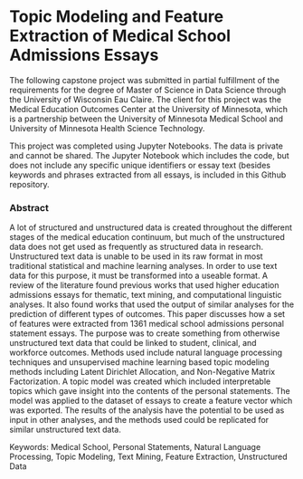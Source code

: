 # Topic Modeling and Feature Extraction of Medical School Admissions Essays

The following capstone project was submitted in partial fulfillment of the requirements for the degree of Master of Science in Data Science through the University of Wisconsin Eau Claire. The client for this project was the Medical Education Outcomes Center at the University of Minnesota, which is a partnership between the University of Minnesota Medical School and University of Minnesota Health Science Technology.

This project was completed using Jupyter Notebooks. The data is private and cannot be shared. The Jupyter Notebook which includes the code, but does not include any specific unique identifiers or essay text (besides keywords and phrases extracted from all essays, is included in this Github repository. 

### Abstract
A lot of structured and unstructured data is created throughout the different stages of the medical education continuum, but much of the unstructured data does not get used as frequently as structured data in research. Unstructured text data is unable to be used in its raw format in most traditional statistical and machine learning analyses. In order to use text data for this purpose, it must be transformed into a useable format. A review of the literature found previous works that used higher education admissions essays for thematic, text mining, and computational linguistic analyses. It also found works that used the output of similar analyses for the prediction of different types of outcomes. This paper discusses how a set of features were extracted from 1361 medical school admissions personal statement essays. The purpose was to create something from otherwise unstructured text data that could be linked to student, clinical, and workforce outcomes. Methods used include natural language processing techniques and unsupervised machine learning based topic modeling methods including Latent Dirichlet Allocation, and Non-Negative Matrix Factorization. A topic model was created which included interpretable topics which gave insight into the contents of the personal statements. The model was applied to the dataset of essays to create a feature vector which was exported. The results of the analysis have the potential to be used as input in other analyses, and the methods used could be replicated for similar unstructured text data. 

Keywords:  Medical School, Personal Statements, Natural Language Processing, Topic Modeling, Text Mining, Feature Extraction, Unstructured Data  

